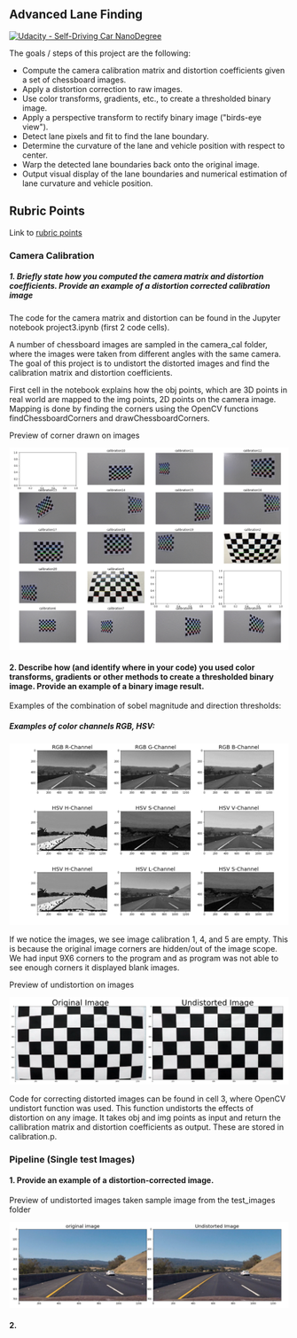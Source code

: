 ## Advanced Lane Finding
[![Udacity - Self-Driving Car NanoDegree](https://s3.amazonaws.com/udacity-sdc/github/shield-carnd.svg)](http://www.udacity.com/drive)


The goals / steps of this project are the following:

* Compute the camera calibration matrix and distortion coefficients given a set of chessboard images.
* Apply a distortion correction to raw images.
* Use color transforms, gradients, etc., to create a thresholded binary image.
* Apply a perspective transform to rectify binary image ("birds-eye view").
* Detect lane pixels and fit to find the lane boundary.
* Determine the curvature of the lane and vehicle position with respect to center.
* Warp the detected lane boundaries back onto the original image.
* Output visual display of the lane boundaries and numerical estimation of lane curvature and vehicle position.

## Rubric Points
Link to [rubric points](https://review.udacity.com/#!/rubrics/571/view) 

### Camera Calibration
##### 1. Briefly state how you computed the camera matrix and distortion coefficients. Provide an example of a distortion corrected calibration image

The code for the camera matrix and distortion can be found in the Jupyter notebook project3.ipynb (first 2 code cells).

A number of chessboard images are sampled in the camera_cal folder, where the images were taken from different angles with the same camera. The goal of this project is to undistort the distorted images and find the calibration matrix and distortion coefficients.

First cell in the notebook explains how the obj points, which are 3D points in real world are mapped to the img points, 2D points on the camera image. Mapping is done by finding the corners using the OpenCV functions findChessboardCorners and drawChessboardCorners.

Preview of corner drawn on images

![png](./images/findCorners.png)

#### 2. Describe how (and identify where in your code) you used color transforms, gradients or other methods to create a thresholded binary image. Provide an example of a binary image result.

Examples of the combination of sobel magnitude and direction thresholds:

##### Examples of color channels RGB, HSV:
![png](./images/color.png)




If we notice the images, we see image calibration 1, 4, and 5 are empty. This is because the original image corners are hidden/out of the image scope. We had input 9X6 corners to the program and as program was not able to see enough corners it displayed blank images.

Preview of undistortion on images

![png](./images/calibrate.png)

Code for correcting distorted images can be found in cell 3, where OpenCV undistort function was used. This function undistorts the effects of distortion on any image. It takes obj and img points as input and return the callibration matrix and distortion coefficients as output. These are stored in calibration.p. 

### Pipeline (Single test Images)
 #### 1. Provide an example of a distortion-corrected image.
 
 Preview of undistorted images taken sample image from the test_images folder
 
 ![png](./images/undistortion.png)
 
 #### 2. 



